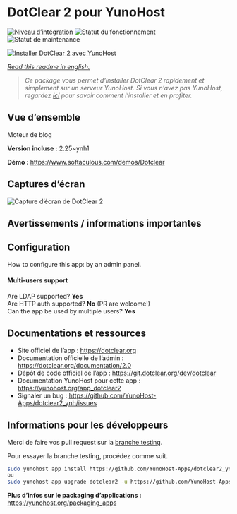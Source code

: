 <!--
N.B.: This README was automatically generated by https://github.com/YunoHost/apps/tree/master/tools/README-generator
It shall NOT be edited by hand.
-->

# DotClear 2 pour YunoHost

[![Niveau d’intégration](https://dash.yunohost.org/integration/dotclear2.svg)](https://dash.yunohost.org/appci/app/dotclear2) ![Statut du fonctionnement](https://ci-apps.yunohost.org/ci/badges/dotclear2.status.svg) ![Statut de maintenance](https://ci-apps.yunohost.org/ci/badges/dotclear2.maintain.svg)

[![Installer DotClear 2 avec YunoHost](https://install-app.yunohost.org/install-with-yunohost.svg)](https://install-app.yunohost.org/?app=dotclear2)

*[Read this readme in english.](./README.md)*

> *Ce package vous permet d’installer DotClear 2 rapidement et simplement sur un serveur YunoHost.
Si vous n’avez pas YunoHost, regardez [ici](https://yunohost.org/#/install) pour savoir comment l’installer et en profiter.*

## Vue d’ensemble

Moteur de blog

**Version incluse :** 2.25~ynh1

**Démo :** https://www.softaculous.com/demos/Dotclear

## Captures d’écran

![Capture d’écran de DotClear 2](./doc/screenshots/ss2_dotclear.png)

## Avertissements / informations importantes

## Configuration

How to configure this app: by an admin panel.

#### Multi-users support

Are LDAP supported? **Yes**  
Are HTTP auth supported? **No** (PR are welcome!)  
Can the app be used by multiple users? **Yes**

## Documentations et ressources

* Site officiel de l’app : <https://dotclear.org>
* Documentation officielle de l’admin : <https://dotclear.org/documentation/2.0>
* Dépôt de code officiel de l’app : <https://git.dotclear.org/dev/dotclear>
* Documentation YunoHost pour cette app : <https://yunohost.org/app_dotclear2>
* Signaler un bug : <https://github.com/YunoHost-Apps/dotclear2_ynh/issues>

## Informations pour les développeurs

Merci de faire vos pull request sur la [branche testing](https://github.com/YunoHost-Apps/dotclear2_ynh/tree/testing).

Pour essayer la branche testing, procédez comme suit.

``` bash
sudo yunohost app install https://github.com/YunoHost-Apps/dotclear2_ynh/tree/testing --debug
ou
sudo yunohost app upgrade dotclear2 -u https://github.com/YunoHost-Apps/dotclear2_ynh/tree/testing --debug
```

**Plus d’infos sur le packaging d’applications :** <https://yunohost.org/packaging_apps>